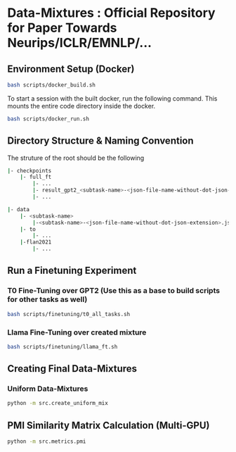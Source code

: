 # Data-Mixtures : Official Repository for Paper Towards Neurips/ICLR/EMNLP/...

## Environment Setup (Docker)
```bash
bash scripts/docker_build.sh
```

To start a session with the built docker, run the following command. This mounts the entire code directory inside the docker.

```bash
bash scripts/docker_run.sh
```


## Directory Structure & Naming Convention

The struture of the root should be the following
```bash
|- checkpoints
    |- full_ft
        |- ...
        |- result_gpt2_<subtask-name>-<json-file-name-without-dot-json-extension>
        |- ...

|- data
    |- <subtask-name>
        |-<subtask-name>-<json-file-name-without-dot-json-extension>.json
    |- to
        |- ...
    |-flan2021
        |- ...
```


## Run a Finetuning Experiment
### T0 Fine-Tuning over GPT2 (Use this as a base to build scripts for other tasks as well)
```bash
bash scripts/finetuning/t0_all_tasks.sh
```

### Llama Fine-Tuning over created mixture
```bash
bash scripts/finetuning/llama_ft.sh
```

## Creating Final Data-Mixtures

### Uniform Data-Mixtures
```bash
python -m src.create_uniform_mix
```

## PMI Similarity Matrix Calculation (Multi-GPU)
```bash
python -m src.metrics.pmi
```


